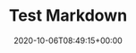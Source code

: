 ---
weight: 10000
title: "Test Markdown"
description: "Test markdown pages for testing & development."
icon: science
lead: ""
date: 2020-10-06T08:49:15+00:00
lastmod: 2020-10-06T08:49:15+00:00
draft: true
images: []
---